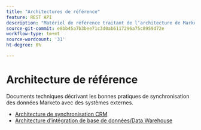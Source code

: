 ```yaml
---
title: "Architectures de référence"
feature: REST API
description: "Matériel de référence traitant de l’architecture de Marketo."
source-git-commit: e8bb45a7b3bee71c3d0ab6117296a75c8959d72e
workflow-type: tm+mt
source-wordcount: '31'
ht-degree: 0%

---
```



# Architecture de référence

Documents techniques décrivant les bonnes pratiques de synchronisation des données Marketo avec des systèmes externes.

- [Architecture de synchronisation CRM](../sync-architecture-whitepaper.pdf)
- [Architecture d’intégration de base de données/Data Warehouse](../reference_architecture.pdf)
